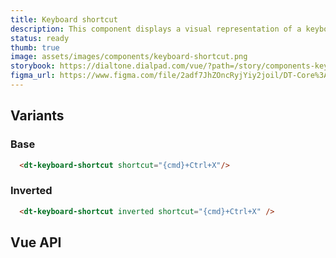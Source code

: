 ```yaml
---
title: Keyboard shortcut
description: This component displays a visual representation of a keyboard shortcut to the user.
status: ready
thumb: true
image: assets/images/components/keyboard-shortcut.png
storybook: https://dialtone.dialpad.com/vue/?path=/story/components-keyboard-shortcut--default
figma_url: https://www.figma.com/file/2adf7JhZOncRyjYiy2joil/DT-Core%3A-Components?type=design&node-id=8922-20524&mode=design&t=4VsDQfzhbBwFVFl2-11
---
```


<code-well-header>
  <dt-keyboard-shortcut shortcut="{cmd}+Ctrl+X"/>
</code-well-header>

## Variants

### Base

<code-well-header>
  <dt-keyboard-shortcut shortcut="{cmd}+Ctrl+X"/>
</code-well-header>

```html
  <dt-keyboard-shortcut shortcut="{cmd}+Ctrl+X"/>
```

### Inverted

<code-well-header bgclass="d-bgc-contrast">
  <dt-keyboard-shortcut inverted shortcut="{cmd}+Ctrl+X" />
</code-well-header>

```html
  <dt-keyboard-shortcut inverted shortcut="{cmd}+Ctrl+X" />
```

## Vue API

<component-vue-api component-name="keyboardshortcut" />
